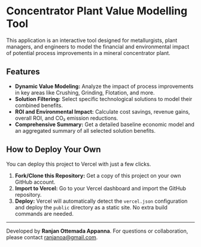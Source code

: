 # Concentrator Plant Value Modelling Tool

This application is an interactive tool designed for metallurgists, plant managers, and engineers to model the financial and environmental impact of potential process improvements in a mineral concentrator plant.

## Features

-   **Dynamic Value Modeling:** Analyze the impact of process improvements in key areas like Crushing, Grinding, Flotation, and more.
-   **Solution Filtering:** Select specific technological solutions to model their combined benefits.
-   **ROI and Environmental Impact:** Calculate cost savings, revenue gains, overall ROI, and CO₂ emission reductions.
-   **Comprehensive Summary:** Get a detailed baseline economic model and an aggregated summary of all selected solution benefits.

## How to Deploy Your Own

You can deploy this project to Vercel with just a few clicks.

1.  **Fork/Clone this Repository:** Get a copy of this project on your own GitHub account.
2.  **Import to Vercel:** Go to your Vercel dashboard and import the GitHub repository.
3.  **Deploy:** Vercel will automatically detect the `vercel.json` configuration and deploy the `public` directory as a static site. No extra build commands are needed.

---

Developed by **Ranjan Ottemada Appanna**. For questions or collaboration, please contact [ranjanoa@gmail.com](mailto:ranjanoa@gmail.com).